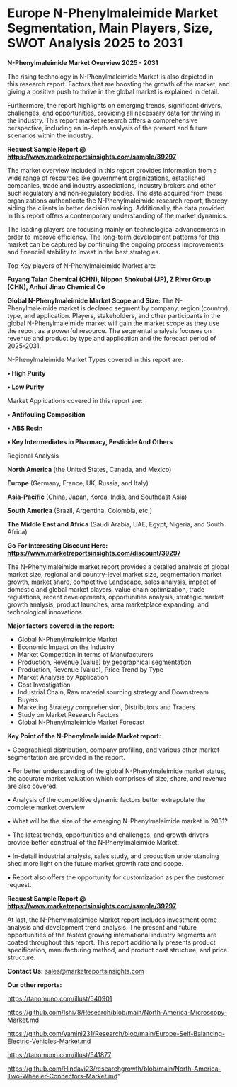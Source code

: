 # Europe N-Phenylmaleimide Market Segmentation, Main Players, Size, SWOT Analysis 2025 to 2031

<Strong> N-Phenylmaleimide Market Overview 2025 - 2031</strong>

The rising technology in N-Phenylmaleimide Market is also depicted in this research report. Factors that are boosting the growth of the market, and giving a positive push to thrive in the global market is explained in detail.

Furthermore, the report highlights on emerging trends, significant drivers, challenges, and opportunities, providing all necessary data for thriving in the industry. This report market research offers a comprehensive perspective, including an in-depth analysis of the present and future scenarios within the industry.

<strong>Request Sample Report @ <a href=https://www.marketreportsinsights.com/sample/39297>https://www.marketreportsinsights.com/sample/39297</a></strong>

The market overview included in this report provides information from a wide range of resources like government organizations, established companies, trade and industry associations, industry brokers and other such regulatory and non-regulatory bodies. The data acquired from these organizations authenticate the N-Phenylmaleimide research report, thereby aiding the clients in better decision making. Additionally, the data provided in this report offers a contemporary understanding of the market dynamics.

The leading players are focusing mainly on technological advancements in order to improve efficiency. The long-term development patterns for this market can be captured by continuing the ongoing process improvements and financial stability to invest in the best strategies.

Top Key players of N-Phenylmaleimide Market are:

<strong>Fuyang Taian Chemical (CHN), Nippon Shokubai (JP), Z River Group (CHN), Anhui Jinao Chemical Co</strong>

<strong><b>Global N-Phenylmaleimide Market Scope and Size:</b></strong>
The N-Phenylmaleimide market is declared segment by company, region (country), type, and application. Players, stakeholders, and other participants in the global N-Phenylmaleimide market will gain the market scope as they use the report as a powerful resource. The segmental analysis focuses on revenue and product by type and application and the forecast period of 2025-2031.

N-Phenylmaleimide Market Types covered in this report are:

<strong>•  High Purity

•  Low Purity</strong>

Market Applications covered in this report are:

<strong>•  Antifouling Composition

•  ABS Resin

•  Key Intermediates in Pharmacy, Pesticide And Others</strong> 

Regional Analysis

<strong>North America</strong> (the United States, Canada, and Mexico)

<strong>Europe</strong> (Germany, France, UK, Russia, and Italy)

<strong>Asia-Pacific</strong> (China, Japan, Korea, India, and Southeast Asia)

<strong>South America</strong> (Brazil, Argentina, Colombia, etc.)

<strong>The Middle East and Africa</strong> (Saudi Arabia, UAE, Egypt, Nigeria, and South Africa)

<strong>Go For Interesting Discount Here: <a href=https://www.marketreportsinsights.com/discount/39297>https://www.marketreportsinsights.com/discount/39297</a></strong>

The N-Phenylmaleimide market report provides a detailed analysis of global market size, regional and country-level market size, segmentation market growth, market share, competitive Landscape, sales analysis, impact of domestic and global market players, value chain optimization, trade regulations, recent developments, opportunities analysis, strategic market growth analysis, product launches, area marketplace expanding, and technological innovations.

<strong><b>Major factors covered in the report:</b></strong>
<ul>
  <li>Global N-Phenylmaleimide Market </li>
  <li>Economic Impact on the Industry</li>
  <li>Market Competition in terms of Manufacturers</li>
  <li>Production, Revenue (Value) by geographical segmentation</li>
  <li>Production, Revenue (Value), Price Trend by Type</li>
  <li>Market Analysis by Application</li>
  <li>Cost Investigation</li>
  <li>Industrial Chain, Raw material sourcing strategy and Downstream Buyers</li>
  <li>Marketing Strategy comprehension, Distributors and Traders</li>
  <li>Study on Market Research Factors</li>
  <li>Global N-Phenylmaleimide Market Forecast</li>
</ul>

<strong><b>Key Point of the N-Phenylmaleimide Market report:</b></strong>

• Geographical distribution, company profiling, and various other market segmentation are provided in the report.

• For better understanding of the global N-Phenylmaleimide market status, the accurate market valuation which comprises of size, share, and revenue are also covered.

• Analysis of the competitive dynamic factors better extrapolate the complete market overview

• What will be the size of the emerging N-Phenylmaleimide market in 2031?

• The latest trends, opportunities and challenges, and growth drivers provide better construal of the N-Phenylmaleimide Market.

• In-detail industrial analysis, sales study, and production understanding shed more light on the future market growth rate and scope.

• Report also offers the opportunity for customization as per the customer request.

<strong>Request Sample Report @ <a href=https://www.marketreportsinsights.com/sample/39297>https://www.marketreportsinsights.com/sample/39297</a></strong>

At last, the N-Phenylmaleimide Market report includes investment come analysis and development trend analysis. The present and future opportunities of the fastest growing international industry segments are coated throughout this report. This report additionally presents product specification, manufacturing method, and product cost structure, and price structure.

<strong>Contact Us:</strong>
sales@marketreportsinsights.com

<strong>Our other reports:</strong>

<a href=https://tanomuno.com/illust/540901>https://tanomuno.com/illust/540901</a>

<a href=https://github.com/Ishi78/Research/blob/main/North-America-Microscopy-Market.md>https://github.com/Ishi78/Research/blob/main/North-America-Microscopy-Market.md</a>

<a href=https://github.com/yamini231/Research/blob/main/Europe-Self-Balancing-Electric-Vehicles-Market.md>https://github.com/yamini231/Research/blob/main/Europe-Self-Balancing-Electric-Vehicles-Market.md</a>

<a href=https://tanomuno.com/illust/541877>https://tanomuno.com/illust/541877</a>

<a href=https://github.com/Hindavi23/researchgrowth/blob/main/North-America-Two-Wheeler-Connectors-Market.md>https://github.com/Hindavi23/researchgrowth/blob/main/North-America-Two-Wheeler-Connectors-Market.md</a>"
